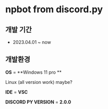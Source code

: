 # npbot from discord.py

## 개발 기간 
- 2023.04.01 ~ now


## 개발환경
**OS** = **Windows 11 pro **

Linux (all version work) maybe?

**IDE** = **VSC**


**DISCORD PY VERSION** = **2.0.0**